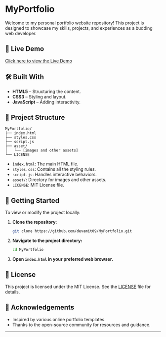 
# MyPortfolio

Welcome to my personal portfolio website repository! This project is designed to showcase my skills, projects, and experiences as a budding web developer.

 ## 🚀 Live Demo

<a href="https://your-live-demo-link.com" target="_blank">Click here to view the Live Demo</a>

## 🛠️ Built With

* **HTML5** – Structuring the content.
* **CSS3** – Styling and layout.
* **JavaScript** – Adding interactivity.

## 📁 Project Structure

```
MyPortfolio/
├── index.html
├── styles.css
├── script.js
├── asset/
│   └── [images and other assets]
└── LICENSE
```

* `index.html`: The main HTML file.
* `styles.css`: Contains all the styling rules.
* `script.js`: Handles interactive behaviors.
* `asset/`: Directory for images and other assets.
* `LICENSE`: MIT License file.

## 🚀 Getting Started

To view or modify the project locally:

1. **Clone the repository:**

   ```bash
   git clone https://github.com/devamit09/MyPortfolio.git
   ```

2. **Navigate to the project directory:**

   ```bash
   cd MyPortfolio
   ```

3. **Open `index.html` in your preferred web browser.**



## 🧾 License

This project is licensed under the MIT License. See the [LICENSE](LICENSE) file for details.

## 🤝 Acknowledgements

* Inspired by various online portfolio templates.
* Thanks to the open-source community for resources and guidance.

---

